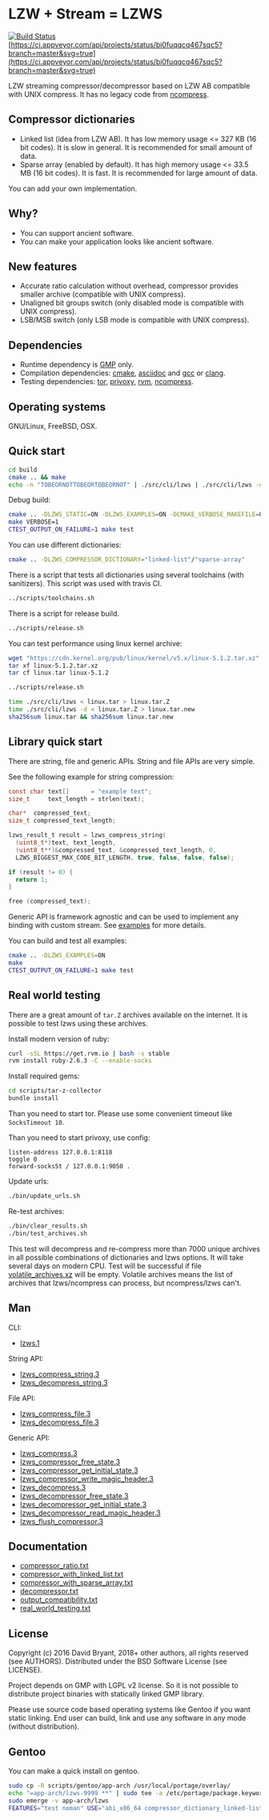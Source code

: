 # LZW + Stream = LZWS
[![Build Status](https://travis-ci.org/andrew-aladev/lzws.svg?branch=master)](https://travis-ci.org/andrew-aladev/lzws)
[https://ci.appveyor.com/api/projects/status/bi0fuqqcq467sqc5?branch=master&svg=true](https://ci.appveyor.com/api/projects/status/bi0fuqqcq467sqc5?branch=master&svg=true)

LZW streaming compressor/decompressor based on LZW AB compatible with UNIX compress.
It has no legacy code from [ncompress](https://github.com/vapier/ncompress/blob/ncompress-4.2.4/compress42.c).

## Compressor dictionaries

- Linked list (idea from LZW AB). It has low memory usage <= 327 KB (16 bit codes). It is slow in general. It is recommended for small amount of data.
- Sparse array (enabled by default). It has high memory usage <= 33.5 MB (16 bit codes). It is fast. It is recommended for large amount of data.

You can add your own implementation.

## Why?

- You can support ancient software.
- You can make your application looks like ancient software.

## New features

- Accurate ratio calculation without overhead, compressor provides smaller archive (compatible with UNIX compress).
- Unaligned bit groups switch (only disabled mode is compatible with UNIX compress).
- LSB/MSB switch (only LSB mode is compatible with UNIX compress).

## Dependencies

- Runtime dependency is [GMP](https://gmplib.org) only.
- Compilation dependencies: [cmake](https://cmake.org/), [asciidoc](http://asciidoc.org/) and [gcc](https://gcc.gnu.org/) or [clang](https://clang.llvm.org/).
- Testing dependencies: [tor](https://www.torproject.org/), [privoxy](http://www.privoxy.org/), [rvm](https://rvm.io/), [ncompress](https://github.com/vapier/ncompress).

## Operating systems

GNU/Linux, FreeBSD, OSX.

## Quick start

```sh
cd build
cmake .. && make
echo -n "TOBEORNOTTOBEORTOBEORNOT" | ./src/cli/lzws | ./src/cli/lzws -d
```

Debug build:
```sh
cmake .. -DLZWS_STATIC=ON -DLZWS_EXAMPLES=ON -DCMAKE_VERBOSE_MAKEFILE=ON
make VERBOSE=1
CTEST_OUTPUT_ON_FAILURE=1 make test
```

You can use different dictionaries:
```sh
cmake .. -DLZWS_COMPRESSOR_DICTIONARY="linked-list"/"sparse-array"
```

There is a script that tests all dictionaries using several toolchains (with sanitizers).
This script was used with travis CI.
```sh
../scripts/toolchains.sh
```

There is a script for release build.
```sh
../scripts/release.sh
```

You can test performance using linux kernel archive:
```sh
wget "https://cdn.kernel.org/pub/linux/kernel/v5.x/linux-5.1.2.tar.xz"
tar xf linux-5.1.2.tar.xz
tar cf linux.tar linux-5.1.2

../scripts/release.sh

time ./src/cli/lzws < linux.tar > linux.tar.Z
time ./src/cli/lzws -d < linux.tar.Z > linux.tar.new
sha256sum linux.tar && sha256sum linux.tar.new
```

## Library quick start

There are string, file and generic APIs.
String and file APIs are very simple.

See the following example for string compression:
```c
const char text[]      = "example text";
size_t     text_length = strlen(text);

char*  compressed_text;
size_t compressed_text_length;

lzws_result_t result = lzws_compress_string(
  (uint8_t*)text, text_length,
  (uint8_t**)&compressed_text, &compressed_text_length, 0,
  LZWS_BIGGEST_MAX_CODE_BIT_LENGTH, true, false, false, false);

if (result != 0) {
  return 1;
}

free (compressed_text);
```

Generic API is framework agnostic and can be used to implement any binding with custom stream.
See [examples](src/examples) for more details.

You can build and test all examples:
```sh
cmake .. -DLZWS_EXAMPLES=ON
make
CTEST_OUTPUT_ON_FAILURE=1 make test
```

## Real world testing

There are a great amount of `tar.Z` archives available on the internet.
It is possible to test lzws using these archives.

Install modern version of ruby:
```sh
curl -sSL https://get.rvm.io | bash -s stable
rvm install ruby-2.6.3 -C --enable-socks
```

Install required gems:
```sh
cd scripts/tar-z-collector
bundle install
```

Than you need to start tor.
Please use some convenient timeout like `SocksTimeout 10`.

Than you need to start privoxy, use config:
```
listen-address 127.0.0.1:8118
toggle 0
forward-socks5t / 127.0.0.1:9050 .
```

Update urls:
```sh
./bin/update_urls.sh
```

Re-test archives:
```sh
./bin/clear_results.sh
./bin/test_archives.sh
```

This test will decompress and re-compress more than 7000 unique archives in all possible combinations of dictionaries and lzws options.
It will take several days on modern CPU.
Test will be successful if file [volatile_archives.xz](scripts/tar-z-collector/data/volatile_archives.xz) will be empty.
Volatile archives means the list of archives that lzws/ncompress can process, but ncompress/lzws can't.

## Man

CLI:

- [lzws.1](man/lzws.1.txt)

String API:

- [lzws_compress_string.3](man/string/lzws_compress_string.3.txt)
- [lzws_decompress_string.3](man/string/lzws_decompress_string.3.txt)

File API:

- [lzws_compress_file.3](man/file/lzws_compress_file.3.txt)
- [lzws_decompress_file.3](man/file/lzws_decompress_file.3.txt)

Generic API:

- [lzws_compress.3](man/generic/lzws_compress.3.txt)
- [lzws_compressor_free_state.3](man/generic/lzws_compressor_free_state.3.txt)
- [lzws_compressor_get_initial_state.3](man/generic/lzws_compressor_get_initial_state.3.txt)
- [lzws_compressor_write_magic_header.3](man/generic/lzws_compressor_write_magic_header.3.txt)
- [lzws_decompress.3](man/generic/lzws_decompress.3.txt)
- [lzws_decompressor_free_state.3](man/generic/lzws_decompressor_free_state.3.txt)
- [lzws_decompressor_get_initial_state.3](man/generic/lzws_decompressor_get_initial_state.3.txt)
- [lzws_decompressor_read_magic_header.3](man/generic/lzws_decompressor_read_magic_header.3.txt)
- [lzws_flush_compressor.3](man/generic/lzws_flush_compressor.3.txt)

## Documentation

- [compressor_ratio.txt](doc/compressor_ratio.txt)
- [compressor_with_linked_list.txt](doc/compressor_with_linked_list.txt)
- [compressor_with_sparse_array.txt](doc/compressor_with_sparse_array.txt)
- [decompressor.txt](doc/decompressor.txt)
- [output_compatibility.txt](doc/output_compatibility.txt)
- [real_world_testing.txt](doc/real_world_testing.txt)

## License

Copyright (c) 2016 David Bryant, 2018+ other authors, all rights reserved (see AUTHORS).
Distributed under the BSD Software License (see LICENSE).

Project depends on GMP with LGPL v2 license.
So it is not possible to distribute project binaries with statically linked GMP library.

Please use source code based operating systems like Gentoo if you want static linking.
End user can build, link and use any software in any mode (without distribution).

## Gentoo

You can make a quick install on gentoo.

```sh
sudo cp -R scripts/gentoo/app-arch /usr/local/portage/overlay/
echo "=app-arch/lzws-9999 **" | sudo tee -a /etc/portage/package.keywords/compress
sudo emerge -v app-arch/lzws
FEATURES="test noman" USE="abi_x86_64 compressor_dictionary_linked-list static-libs" sudo -E emerge -v app-arch/lzws
```
